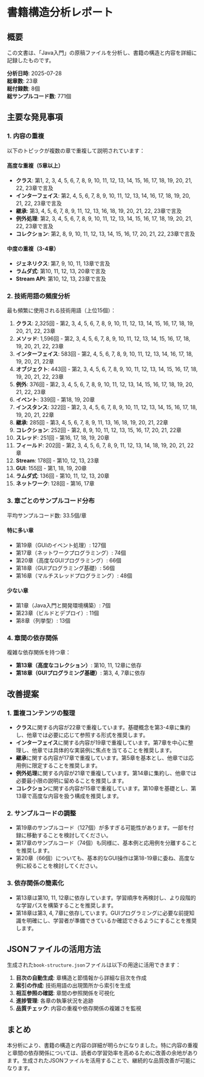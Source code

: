 # 書籍構造分析レポート

## 概要

この文書は、「Java入門」の原稿ファイルを分析し、書籍の構造と内容を詳細に記録したものです。

**分析日時**: 2025-07-28  
**総章数**: 23章  
**総付録数**: 8個  
**総サンプルコード数**: 771個

## 主要な発見事項

### 1. 内容の重複

以下のトピックが複数の章で重複して説明されています：

#### 高度な重複（5章以上）
- **クラス**: 第1, 2, 3, 4, 5, 6, 7, 8, 9, 10, 11, 12, 13, 14, 15, 16, 17, 18, 19, 20, 21, 22, 23章で言及
- **インターフェイス**: 第2, 4, 5, 6, 7, 8, 9, 10, 11, 12, 13, 14, 16, 17, 18, 19, 20, 21, 22, 23章で言及
- **継承**: 第3, 4, 5, 6, 7, 8, 9, 11, 12, 13, 16, 18, 19, 20, 21, 22, 23章で言及
- **例外処理**: 第2, 3, 4, 5, 6, 7, 8, 9, 10, 11, 12, 13, 14, 15, 16, 17, 18, 19, 20, 21, 22, 23章で言及
- **コレクション**: 第2, 8, 9, 10, 11, 12, 13, 14, 15, 16, 17, 20, 21, 22, 23章で言及

#### 中度の重複（3-4章）
- **ジェネリクス**: 第7, 9, 10, 11, 13章で言及
- **ラムダ式**: 第10, 11, 12, 13, 20章で言及
- **Stream API**: 第10, 12, 13, 23章で言及

### 2. 技術用語の頻度分析

最も頻繁に使用される技術用語（上位15個）：

1. **クラス**: 2,325回 - 第2, 3, 4, 5, 6, 7, 8, 9, 10, 11, 12, 13, 14, 15, 16, 17, 18, 19, 20, 21, 22, 23章
2. **メソッド**: 1,596回 - 第2, 3, 4, 5, 6, 7, 8, 9, 10, 11, 12, 13, 14, 15, 16, 17, 18, 19, 20, 21, 22, 23章
3. **インターフェイス**: 583回 - 第2, 4, 5, 6, 7, 8, 9, 10, 11, 12, 13, 14, 16, 17, 18, 19, 20, 21, 22章
4. **オブジェクト**: 443回 - 第2, 3, 4, 5, 6, 7, 8, 9, 10, 11, 12, 13, 14, 15, 16, 17, 18, 19, 20, 21, 22, 23章
5. **例外**: 376回 - 第2, 3, 4, 5, 6, 7, 8, 9, 10, 11, 12, 13, 14, 15, 16, 17, 18, 19, 20, 21, 22, 23章
6. **イベント**: 339回 - 第18, 19, 20章
7. **インスタンス**: 322回 - 第2, 3, 4, 5, 6, 7, 8, 9, 10, 11, 12, 13, 14, 15, 16, 17, 18, 19, 20, 21, 22章
8. **継承**: 285回 - 第3, 4, 5, 6, 7, 8, 9, 11, 13, 16, 18, 19, 20, 21, 22章
9. **コレクション**: 252回 - 第2, 8, 9, 10, 11, 12, 13, 15, 16, 17, 20, 21, 22章
10. **スレッド**: 251回 - 第16, 17, 18, 19, 20章
11. **フィールド**: 202回 - 第2, 3, 4, 5, 6, 7, 8, 9, 11, 12, 13, 14, 18, 19, 20, 21, 22章
12. **Stream**: 178回 - 第10, 12, 13, 23章
13. **GUI**: 155回 - 第1, 18, 19, 20章
14. **ラムダ式**: 136回 - 第10, 11, 12, 13, 20章
15. **ネットワーク**: 128回 - 第16, 17章

### 3. 章ごとのサンプルコード分布

平均サンプルコード数: 33.5個/章

#### 特に多い章
- 第19章（GUIのイベント処理）: 127個
- 第17章（ネットワークプログラミング）: 74個  
- 第20章（高度なGUIプログラミング）: 66個
- 第18章（GUIプログラミング基礎）: 56個
- 第16章（マルチスレッドプログラミング）: 48個

#### 少ない章
- 第1章（Java入門と開発環境構築）: 7個
- 第23章（ビルドとデプロイ）: 11個
- 第8章（列挙型）: 13個

### 4. 章間の依存関係

複雑な依存関係を持つ章：
- **第13章（高度なコレクション）**: 第10, 11, 12章に依存
- **第18章（GUIプログラミング基礎）**: 第3, 4, 7章に依存

## 改善提案

### 1. 重複コンテンツの整理

- **クラス**に関する内容が22章で重複しています。基礎概念を第3-4章に集約し、他章では必要に応じて参照する形式を推奨します。
- **インターフェイス**に関する内容が19章で重複しています。第7章を中心に整理し、他章では具体的な実装例に焦点を当てることを推奨します。
- **継承**に関する内容が17章で重複しています。第5章を基本とし、他章では応用例に限定することを推奨します。
- **例外処理**に関する内容が21章で重複しています。第14章に集約し、他章では必要最小限の説明に留めることを推奨します。
- **コレクション**に関する内容が15章で重複しています。第10章を基礎とし、第13章で高度な内容を扱う構成を推奨します。

### 2. サンプルコードの調整

- 第19章のサンプルコード（127個）が多すぎる可能性があります。一部を付録に移動することを検討してください。
- 第17章のサンプルコード（74個）も同様に、基本例と応用例を分離することを推奨します。
- 第20章（66個）についても、基本的なGUI操作は第18-19章に委ね、高度な例に絞ることを検討してください。

### 3. 依存関係の簡素化

- 第13章は第10, 11, 12章に依存しています。学習順序を再検討し、より段階的な学習パスを構築することを推奨します。
- 第18章は第3, 4, 7章に依存しています。GUIプログラミングに必要な前提知識を明確にし、学習者が準備できているか確認できるようにすることを推奨します。

## JSONファイルの活用方法

生成された`book-structure.json`ファイルは以下の用途に活用できます：

1. **目次の自動生成**: 章構造と節情報から詳細な目次を作成
2. **索引の作成**: 技術用語の出現箇所から索引を生成
3. **相互参照の確認**: 章間の参照関係を可視化
4. **進捗管理**: 各章の執筆状況を追跡
5. **品質チェック**: 内容の重複や依存関係の複雑さを監視

## まとめ

本分析により、書籍の構造と内容の詳細が明らかになりました。特に内容の重複と章間の依存関係については、読者の学習効率を高めるために改善の余地があります。生成されたJSONファイルを活用することで、継続的な品質改善が可能になります。